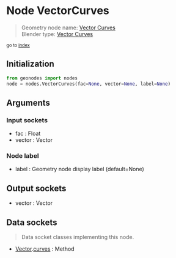 
# Node VectorCurves

> Geometry node name: [Vector Curves](https://docs.blender.org/manual/en/latest/modeling/geometry_nodes/vector/vector_curves.html)<br>
  Blender type: [Vector Curves](https://docs.blender.org/api/current/bpy.types.ShaderNodeVectorCurve.html)
  
<sub>go to [index](/docs/index.md)</sub>

Initialization
--------------
```python
from geonodes import nodes
node = nodes.VectorCurves(fac=None, vector=None, label=None)
```



## Arguments


### Input sockets

- fac : Float
- vector : Vector

### Node label

- label : Geometry node display label (default=None)

## Output sockets

- vector : Vector

## Data sockets

> Data socket classes implementing this node.
  
  
- [Vector](/docs/sockets/Vector.md).[curves](/docs/sockets/Vector.md#curves) : Method
  
